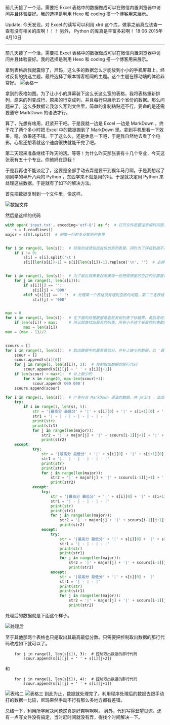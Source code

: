前几天接了一个活，需要把 Excel 表格中的数据做成可以在微信内置浏览器中访问并且体验要好。我的选择是利用 Hexo 和 coding 搭一个博客用来展示。
<!--more-->
Update:
今天发现，对 Excel 的读写可以利用 xlrd 这个库，做事之前真应该查一查有没有相关的库啊！！！
另外， Python 的库真是丰富多彩啊！
18:06 2015年4月10日

********
前几天接了一个活，需要把 Excel 表格中的数据做成可以在微信内置浏览器中访问并且体验要好。我的选择是利用 Hexo 和 coding 搭一个博客用来展示。

拿到表格后我就震惊了，尼玛，这么多的数据怎么才能放到小小的手机屏幕上。经过反复的挑选主题，最终选择了跟本博客相同的主题。这个主题在移动端的体验非常好。
![表格一](http://7u2qla.com1.z0.glb.clouddn.com/000.jpg)          

拿到的表格如图。为了让小小的屏幕装下这么长这么宽的表格，我将表格重新排列，原来的列变成行，原来的行变成列，并且每行只展示五个省份的数据。那么问题来了。这么多数据让我怎么写到文件里，简单的复制粘贴还不行，要命的是还需要遵守 MarkDown 的语法才行。

算了，光想有啥用，赶紧开干吧。于是我就一边是 Excel 一边是 MarkDown ，终于花了两个多小时把 Excel 中的数据搬到了 MarkDown 里。拿到手机里看一下效果，嗯，效果还不错。干了这么久，还是休息一下吧，于是我自然地去看了个电影。心里还想着就这个速度很快就能干完了吧。

第二天起来准备继续干昨天的活。等等！为什么昨天那张表有十几个专业，今天这张表有五十个专业。你他妈在逗我！

于是我再也不能淡定了，这要是全部手动去弄是要干到猴年马月啊。于是我想起了刚刚学的半斤八两的 Python ，东西学来不就是用的吗。于是就决定用 Python 来处理这些数据。于是就有了如下的解决方法。

首先把数据复制到一个文件里，像这样。

![数据文件](http://7u2qla.com1.z0.glb.clouddn.com/003.jpg)       

然后是这样的代码

``` python
with open('input.txt', encoding='utf-8') as f:  # 打开文件是要注意编码问题，编码问题是个大坑(-?-;)
    s = f.readlines()
major = s[0].split()  # 把第一行的专业放到列表里


for i in range(0, len(s)):  # 把每的成绩包括省份放到列表里，同时为了保证数据不发生错位用 '\t' 分割字符
    if i != 0:
        s[i] = s[i].split('\t')
        s[i][len(s[i])-1] = s[i][len(s[i])-1].replace('\n', '')  # 去掉最后的换行符


for i in range(1, len(s)):  # 为了最后效果看起来美观一些把成绩里的空白的位置替换为 '000'
    for j in range(1, len(s[i])):
        if s[i][j] == '':
            s[i][j] = '000'
        elif s[i][j] == ' ':  # 处理第一个表格没有遇到空格的问题，第二三各表格就有空格问题了，所以加了这么一行
            s[i][j] = '000'


max = 0
for i in range(1, len(s)):  # 在下面的处理数据是老是发现列表下标越界，最后发现有些行最后一列没有数据就会导致这些没有数据的数据丢失
    if len(s[i]) > max:     # 所以就查找出最长的列表，所有小于这个长度的列表都应该补上少的 '000 000'
        max = len(s[i])
max = (max - 1)//2


scours = []
for i in range(1, len(s)):  # 取出数据中的最高最低分，并补上缺少的数据，以 '最高分 最低分'的格式存储在列表中
    scour = []
    scour.append(s[i][0])
    for j in range(1, len(s[i]), 2):  # 控制取出数据的那行代码
        scour.append(s[i][j] + ' ' + s[i][j+1])
    if len(scour) < max+1:  # 补上缺少的
        for k in range(0, max-len(scour)+1):
            scour.append('000 000')
    scours.append(scour)

for i in range(1, len(s)):  # 产生符合 MarkDown 语法的数据，并 print ，此处利用捕获异常并处理的方法处理最后一组数据的长度不确定的情况
    try:
        if i in range(1, len(s), 5):
            str = '|最高分 最低分' + '|' + s[i][0] + '|' + s[i+1][0] + '|' + s[i+2][0] + '|' + s[i+3][0] + '|' + s[i+4][0] + '|'
            str1 = '| - | - | - | - | - | - |'
            print(str)
            print(str1)
            for j in range(len(major)):
                str2 = '|' + major[j] + '|' + scours[i-1][j+1] + '|' + scours[i][j+1] + '|' + scours[i+1][j+1] + '|' + scours[i+2][j+1] + '|' + scours[i+3][j+1] + '|'
                print(str2)
    except:
            try:
                str = '|最高分 最低分' + '|' + s[i][0] + '|' + s[i+1][0] + '|' + s[i+2][0] + '|' + s[i+3][0] + '|'
                str1 = '| - | - | - | - | - |'
                print(str)
                print(str1)
                for j in range(len(major)):
                    str2 = '|' + major[j] + '|' + scours[i-1][j+1] + '|' + scours[i][j+1] + '|' + scours[i+1][j+1] + '|' + scours[i+2][j+1] + '|'
                    print(str2)
            except:
                try:
                    str = '|最高分 最低分' + '|' + s[i][0] + '|' + s[i+1][0] + '|' + s[i+2][0] + '|'
                    str1 = '| - | - | - | - |'
                    print(str)
                    print(str1)
                    for j in range(len(major)):
                        str2 = '|' + major[j] + '|' + scours[i-1][j+1] + '|' + scours[i][j+1] + '|' + scours[i+1][j+1] + '|'
                        print(str2)
                except:
                    try:
                        str = '|最高分 最低分' + '|' + s[i][0] + '|' + s[i+1][0] + '|'
                        str1 = '| - | - | - |'
                        print(str)
                        print(str1)
                        for j in range(len(major)):
                            str2 = '|' + major[j] + '|' + scours[i-1][j+1] + '|' + scours[i][j+1] + '|'
                            print(str2)
                    except:
                        str = '|最高分 最低分' + '|' + s[i][0] + '|'
                        str1 = '| - | - |'
                        print(str)
                        print(str1)
                        for j in range(len(major)):
                            str2 = '|' + major[j] + '|' + scours[i-1][j+1] + '|'
                            print(str2)

```
处理后的数据就是下面这个样子。

![处理后](http://7u2qla.com1.z0.glb.clouddn.com/004.jpg)                               

至于其他那两个表格也只是取出其最高最低分数。只需要把控制取出数据的那行代码改成如下就可以了。

```
    for j in range(1, len(s[i]), 3):  # 控制取出数据的那行代码
        scour.append(s[i][j] + ' ' + s[i][j+2])
```
和
```
    for j in range(1, len(s[i]), 4):  # 控制取出数据的那行代码
        scour.append(s[i][j] + ' ' + s[i][j+1])
```

![表格二](http://7u2qla.com1.z0.glb.clouddn.com/001.jpg)
![表格三](http://7u2qla.com1.z0.glb.clouddn.com/002.jpg)
到此为止，数据就处理完了。利用程序处理后的数据去跟手动打的数据一比较，尼玛果然手动不行有那么多地方都有差错。

总结一下，利用所学解决问题这真是好爽啊啊啊。
另外，代码写得丑望见谅。还有一点写文件没有搞定，当时赶时间就没有弄，得找个时间解决一下。

